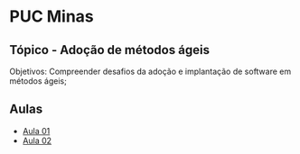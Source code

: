 # PUC Minas

## Tópico - Adoção de métodos ágeis

Objetivos:
  Compreender desafios da adoção e implantação de software em métodos ágeis;


## Aulas
  - [Aula 01](aula-01/readme.md)
  - [Aula 02](aula-02/readme.md)